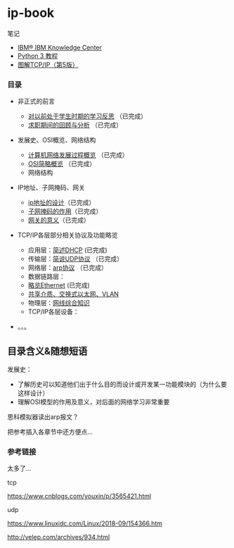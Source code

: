 # ip-book

笔记

 * [IBM® IBM Knowledge Center](https://www.ibm.com/support/knowledgecenter/zh/)
 * [Python 3 教程](https://www.runoob.com/python3/python3-tutorial.html)
 * [ 图解TCP/IP（第5版）](https://www.ituring.com.cn/book/miniarticle/42609)

### 目录


* 非正式的前言
  * [对以前处于学生时期的学习反思](my-study/对以前处于学生时期的学习反思.md) （已完成）
  * [求职期间的回顾与分析](my-study/求职期间的回顾与分析.md) （已完成）

* 发展史、OSI概览、网络结构
  * [计算机网络发展过程概览](history/计算机网络发展过程概览.md) （已完成）
  * [OSI简略概览](osi-intro/OSI模型简略概览.md) （已完成）
  * 网络结构
  
* IP地址、子网掩码、网关
  * [ip地址的设计](ip-sm-gw/IP地址的设计.md)（已完成）
  * [子网掩码的作用](ip-sm-gw/子网掩码的作用.md)（已完成）
  * [网关的意义](ip-sm-gw/网关的意义.md)（已完成）
  
* TCP/IP各层部分相关协议及功能略览  
  * 应用层：[简述DHCP](L5/简述dhcp.md) (已完成)
  * 传输层：[简说UDP协议](L4/简说UDP协议.md) （已完成）
  * 网络层：[arp协议](L3/简说arp协议.md) （已完成）
  * 数据链路层：
   * [略览Ethernet](L2/略览Ethernet.md) (已完成)
   * [共享介质、交换式以太网、VLAN](L2/共享介质、交换式以太网、VLAN.md)
  * 物理层：[网线综合知识](L1/网线综合知识.md)
  * TCP/IP各层设备：[]()
  
* 。。。



## 目录含义&随想短语

发展史：

* 了解历史可以知道他们出于什么目的而设计或开发某一功能模块的（为什么要这样设计）
* 理解OSI模型的作用及意义，对后面的网络学习非常重要

思科模拟器读出arp报文？

把参考插入各章节中还方便点...


### 参考链接

太多了...

tcp

https://www.cnblogs.com/youxin/p/3565421.html

udp

https://www.linuxidc.com/Linux/2018-09/154366.htm

http://velep.com/archives/934.html

<!--
继《这本书能让你连接互联网》又一新书，同时也是回归互联网之作，持续更新，等到较为完善之时，考虑docsify归纳成书，书名《？？？？》还没想好，《从零开始理解网络》？可能吧。。。-->
